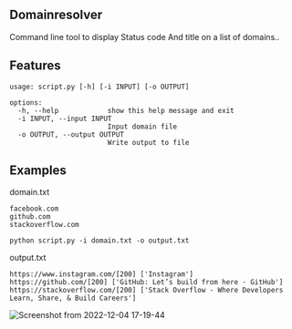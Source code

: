 ## Domainresolver

Command line tool to display Status code And title on a list of domains..

## Features
```
usage: script.py [-h] [-i INPUT] [-o OUTPUT]

options:
  -h, --help            show this help message and exit
  -i INPUT, --input INPUT
                        Input domain file
  -o OUTPUT, --output OUTPUT
                        Write output to file
```


## Examples

domain.txt 
```
facebook.com
github.com
stackoverflow.com
```

```python script.py -i domain.txt -o output.txt```

output.txt

```
https://www.instagram.com/[200] ['Instagram']
https://github.com/[200] ['GitHub: Let’s build from here · GitHub']
https://stackoverflow.com/[200] ['Stack Overflow - Where Developers Learn, Share, & Build Careers']
```
![Screenshot from 2022-12-04 17-19-44](https://user-images.githubusercontent.com/106817606/205488723-278451c3-a45b-4eaa-950b-5c37ee3ff897.png)



